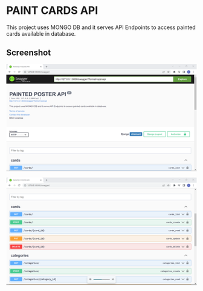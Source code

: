 # PAINT CARDS API

This project uses MONGO DB and it serves API Endpoints to access painted cards available in database.

## Screenshot

![alt text](https://github.com/codewithadelite/paint-app/blob/paint/backend/screenshots/screenshot1.png?raw=true)

![alt text](https://github.com/codewithadelite/paint-app/blob/paint/backend/screenshots/screenshot2.png?raw=true)
